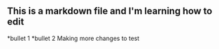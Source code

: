 ## This is a markdown file and I'm learning how to edit
*bullet 1
*bullet 2
Making more changes to test

